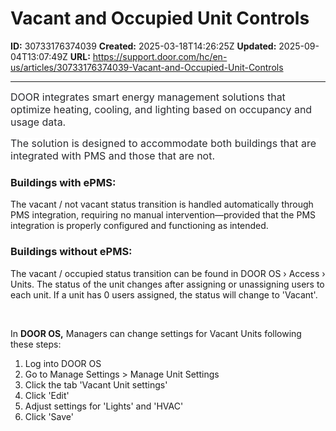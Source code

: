 # Vacant and Occupied Unit Controls

**ID:** 30733176374039
**Created:** 2025-03-18T14:26:25Z
**Updated:** 2025-09-04T13:07:49Z
**URL:** https://support.door.com/hc/en-us/articles/30733176374039-Vacant-and-Occupied-Unit-Controls

---

<p data-renderer-start-pos="29"><span style="background-color: #ffffff; color: #292a2e;"><span style="-webkit-text-stroke-width: 0px; display: inline !important; float: none; font-family: ui-sans-serif, -apple-system, ' system-ui' , ' Segoe UI' , Ubuntu, ' Helvetica Neue' , sans-serif; font-size: 16px; font-style: normal; font-variant-caps: normal; font-variant-ligatures: normal; font-weight: 400; letter-spacing: normal; orphans: 2; text-align: start; text-decoration-color: initial; text-decoration-style: initial; text-decoration-thickness: initial; text-indent: 0px; text-transform: none; white-space: pre-wrap; widows: 2; word-spacing: 0px;">DOOR integrates smart energy management solutions that optimize heating, cooling, and lighting based on occupancy and usage data.</span></span></p><p data-renderer-start-pos="29"><span style="background-color: #ffffff; color: #292a2e;"><span style="-webkit-text-stroke-width: 0px; display: inline !important; float: none; font-family: ui-sans-serif, -apple-system, ' system-ui' , ' Segoe UI' , Ubuntu, ' Helvetica Neue' , sans-serif; font-size: 16px; font-style: normal; font-variant-caps: normal; font-variant-ligatures: normal; font-weight: 400; letter-spacing: normal; orphans: 2; text-align: start; text-decoration-color: initial; text-decoration-style: initial; text-decoration-thickness: initial; text-indent: 0px; text-transform: none; white-space: pre-wrap; widows: 2; word-spacing: 0px;">The solution is designed to accommodate both buildings that are integrated with PMS and those that are not.</span></span></p><h3 id="h_01JPMTA011X5RFFPXCS1EZVGTW">Buildings with ePMS:</h3><p>The vacant / not vacant status transition is handled automatically through PMS integration, requiring no manual intervention—provided that the PMS integration is properly configured and functioning as intended.</p><h3 id="h_01JPMTA4EJ1DQY5VTQJH3PTAXS">Buildings without ePMS:</h3><p>The vacant / occupied status transition can be found in DOOR OS › Access › Units. The status of the unit changes after assigning or unassigning users to each unit. If a unit has 0 users assigned, the status will change to 'Vacant'.</p><p> </p><p>In <strong>DOOR OS,</strong> Managers can change settings for Vacant Units following these steps:</p><ol>
<li>Log into DOOR OS</li>
<li>Go to Manage Settings &gt; Manage Unit Settings</li>
<li>Click the tab 'Vacant Unit settings'</li>
<li>Click 'Edit'</li>
<li>Adjust settings for 'Lights' and 'HVAC'</li>
<li>Click 'Save'</li>
</ol>
